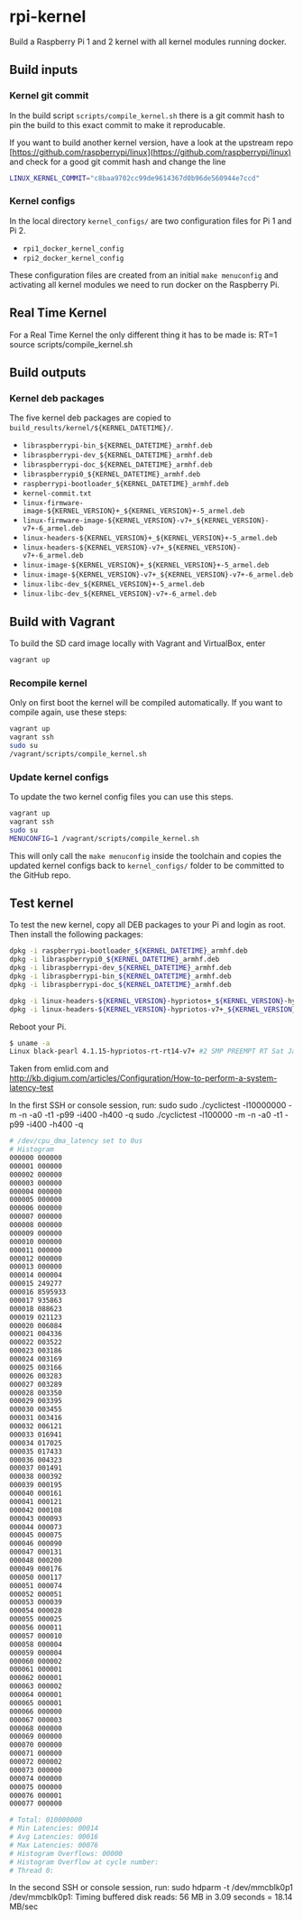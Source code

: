 # rpi-kernel

Build a Raspberry Pi 1 and 2 kernel with all kernel modules running docker.

## Build inputs

### Kernel git commit

In the build script `scripts/compile_kernel.sh` there is a git commit hash to pin the build to this exact commit to make it reproducable.

If you want to build another kernel version, have a look at the upstream repo [https://github.com/raspberrypi/linux](https://github.com/raspberrypi/linux) and check for a good git commit hash and change the line

```bash
LINUX_KERNEL_COMMIT="c8baa9702cc99de9614367d0b96de560944e7ccd"
```

### Kernel configs

In the local directory `kernel_configs/` are two configuration files for Pi 1 and Pi 2.

* `rpi1_docker_kernel_config`
* `rpi2_docker_kernel_config`

These configuration files are created from an initial `make menuconfig` and activating all kernel modules we need to run docker on the Raspberry Pi.


## Real Time Kernel

For a Real Time Kernel the only different thing it has to be made is:
RT=1 source scripts/compile\_kernel.sh

## Build outputs

### Kernel deb packages

The five kernel deb packages are copied to `build_results/kernel/${KERNEL_DATETIME}/`.

* `libraspberrypi-bin_${KERNEL_DATETIME}_armhf.deb`
* `libraspberrypi-dev_${KERNEL_DATETIME}_armhf.deb`
* `libraspberrypi-doc_${KERNEL_DATETIME}_armhf.deb`
* `libraspberrypi0_${KERNEL_DATETIME}_armhf.deb`
* `raspberrypi-bootloader_${KERNEL_DATETIME}_armhf.deb`
* `kernel-commit.txt`
* `linux-firmware-image-${KERNEL_VERSION}+_${KERNEL_VERSION}+-5_armel.deb`
* `linux-firmware-image-${KERNEL_VERSION}-v7+_${KERNEL_VERSION}-v7+-6_armel.deb`
* `linux-headers-${KERNEL_VERSION}+_${KERNEL_VERSION}+-5_armel.deb`
* `linux-headers-${KERNEL_VERSION}-v7+_${KERNEL_VERSION}-v7+-6_armel.deb`
* `linux-image-${KERNEL_VERSION}+_${KERNEL_VERSION}+-5_armel.deb`
* `linux-image-${KERNEL_VERSION}-v7+_${KERNEL_VERSION}-v7+-6_armel.deb`
* `linux-libc-dev_${KERNEL_VERSION}+-5_armel.deb`
* `linux-libc-dev_${KERNEL_VERSION}-v7+-6_armel.deb`

## Build with Vagrant

To build the SD card image locally with Vagrant and VirtualBox, enter

```bash
vagrant up
```

### Recompile kernel

Only on first boot the kernel will be compiled automatically.
If you want to compile again, use these steps:

```bash
vagrant up
vagrant ssh
sudo su
/vagrant/scripts/compile_kernel.sh
```

### Update kernel configs

To update the two kernel config files you can use this steps.

```bash
vagrant up
vagrant ssh
sudo su
MENUCONFIG=1 /vagrant/scripts/compile_kernel.sh
```

This will only call the `make menuconfig` inside the toolchain and copies the updated kernel configs back to `kernel_configs/` folder to be committed to the GitHub repo.

## Test kernel

To test the new kernel, copy all DEB packages to your Pi and login as root.
Then install the following packages:

```bash
dpkg -i raspberrypi-bootloader_${KERNEL_DATETIME}_armhf.deb
dpkg -i libraspberrypi0_${KERNEL_DATETIME}_armhf.deb
dpkg -i libraspberrypi-dev_${KERNEL_DATETIME}_armhf.deb
dpkg -i libraspberrypi-bin_${KERNEL_DATETIME}_armhf.deb
dpkg -i libraspberrypi-doc_${KERNEL_DATETIME}_armhf.deb

dpkg -i linux-headers-${KERNEL_VERSION}-hypriotos+_${KERNEL_VERSION}-hypriotos+-1_armhf.deb
dpkg -i linux-headers-${KERNEL_VERSION}-hypriotos-v7+_${KERNEL_VERSION}-hypriotos-v7+-2_armhf.deb
```

Reboot your Pi.

```bash
$ uname -a
Linux black-pearl 4.1.15-hypriotos-rt-rt14-v7+ #2 SMP PREEMPT RT Sat Jan 9 21:09:05 CET 2016 armv7l GNU/Linux
```
Taken from emlid.com and http://kb.digium.com/articles/Configuration/How-to-perform-a-system-latency-test

In the first SSH or console session, run: sudo sudo ./cyclictest -l10000000 -m -n -a0 -t1 -p99 -i400 -h400 -q
sudo ./cyclictest -l100000 -m -n -a0 -t1 -p99 -i400 -h400 -q

```bash
# /dev/cpu_dma_latency set to 0us
# Histogram
000000 000000
000001 000000
000002 000000
000003 000000
000004 000000
000005 000000
000006 000000
000007 000000
000008 000000
000009 000000
000010 000000
000011 000000
000012 000000
000013 000000
000014 000004
000015 249277
000016 8595933
000017 935863
000018 088623
000019 021123
000020 006084
000021 004336
000022 003522
000023 003186
000024 003169
000025 003166
000026 003283
000027 003289
000028 003350
000029 003395
000030 003455
000031 003416
000032 006121
000033 016941
000034 017025
000035 017433
000036 004323
000037 001491
000038 000392
000039 000195
000040 000161
000041 000121
000042 000108
000043 000093
000044 000073
000045 000075
000046 000090
000047 000131
000048 000200
000049 000176
000050 000117
000051 000074
000052 000051
000053 000039
000054 000028
000055 000025
000056 000011
000057 000010
000058 000004
000059 000004
000060 000002
000061 000001
000062 000001
000063 000002
000064 000001
000065 000001
000066 000000
000067 000003
000068 000000
000069 000000
000070 000000
000071 000000
000072 000002
000073 000000
000074 000000
000075 000000
000076 000001
000077 000000

# Total: 010000000
# Min Latencies: 00014
# Avg Latencies: 00016
# Max Latencies: 00076
# Histogram Overflows: 00000
# Histogram Overflow at cycle number:
# Thread 0:


```
In the second SSH or console session, run: sudo hdparm -t /dev/mmcblk0p1
/dev/mmcblk0p1:
 Timing buffered disk reads:  56 MB in  3.09 seconds =  18.14 MB/sec
